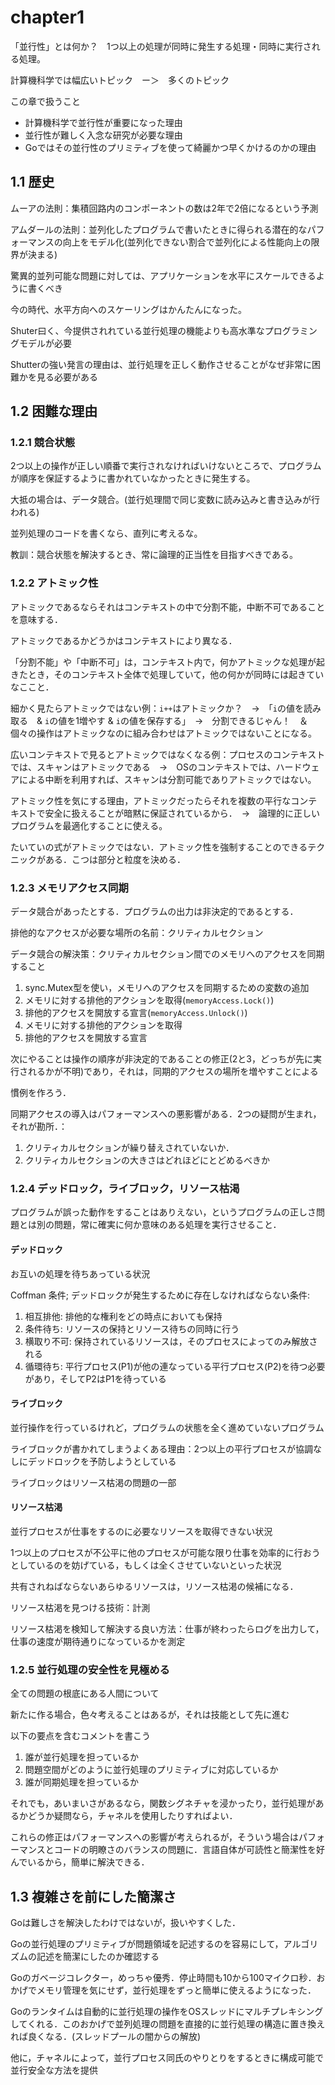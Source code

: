 # chapter1

「並行性」とは何か？　1つ以上の処理が同時に発生する処理・同時に実行される処理。

計算機科学では幅広いトピック　ー＞　多くのトピック

この章で扱うこと

- 計算機科学で並行性が重要になった理由
- 並行性が難しく入念な研究が必要な理由
- Goではその並行性のプリミティブを使って綺麗かつ早くかけるのかの理由

## 1.1 歴史

ムーアの法則：集積回路内のコンポーネントの数は2年で2倍になるという予測

アムダールの法則：並列化したプログラムで書いたときに得られる潜在的なパフォーマンスの向上をモデル化(並列化できない割合で並列化による性能向上の限界が決まる)

驚異的並列可能な問題に対しては、アプリケーションを水平にスケールできるように書くべき

今の時代、水平方向へのスケーリングはかんたんになった。

Shuter曰く、今提供されれている並行処理の機能よりも高水準なプログラミングモデルが必要

Shutterの強い発言の理由は、並行処理を正しく動作させることがなぜ非常に困難かを見る必要がある

## 1.2 困難な理由

### 1.2.1 競合状態

2つ以上の操作が正しい順番で実行されなければいけないところで、プログラムが順序を保証するように書かれていなかったときに発生する。

大抵の場合は、データ競合。(並行処理間で同じ変数に読み込みと書き込みが行われる)

並列処理のコードを書くなら、直列に考えるな。

教訓：競合状態を解決するとき、常に論理的正当性を目指すべきである。

### 1.2.2 アトミック性

アトミックであるならそれはコンテキストの中で分割不能，中断不可であることを意味する．

アトミックであるかどうかはコンテキストにより異なる．

「分割不能」や「中断不可」は，コンテキスト内で，何かアトミックな処理が起きたとき，そのコンテキスト全体で処理していて，他の何かが同時には起きていなここと．

細かく見たらアトミックではない例：`i++`はアトミックか？　→　「`i`の値を読み取る　& `i`の値を1増やす & `i`の値を保存する」　→　分割できるじゃん！　＆　個々の操作はアトミックなのに組み合わせはアトミックではないことになる。

広いコンテキストで見るとアトミックではなくなる例：プロセスのコンテキストでは、スキャンはアトミックである　→　OSのコンテキストでは、ハードウェアによる中断を利用すれば、スキャンは分割可能でありアトミックではない。

アトミック性を気にする理由，アトミックだったらそれを複数の平行なコンテキストで安全に扱えることが暗黙に保証されているから．　->　論理的に正しいプログラムを最適化することに使える。

たいていの式がアトミックではない．アトミック性を強制することのできるテクニックがある．こつは部分と粒度を決める．

### 1.2.3 メモリアクセス同期

データ競合があったとする．プログラムの出力は非決定的であるとする．

排他的なアクセスが必要な場所の名前：クリティカルセクション

データ競合の解決策：クリティカルセクション間でのメモリへのアクセスを同期すること

1. sync.Mutex型を使い，メモリへのアクセスを同期するための変数の追加
2. メモリに対する排他的アクションを取得(`memoryAccess.Lock()`)
3. 排他的アクセスを開放する宣言(`memoryAccess.Unlock()`)
4. メモリに対する排他的アクションを取得
5. 排他的アクセスを開放する宣言

次にやることは操作の順序が非決定的であることの修正(2と3，どっちが先に実行されるかが不明)であり，それは，同期的アクセスの場所を増やすことによる

慣例を作ろう．

同期アクセスの導入はパフォーマンスへの悪影響がある．2つの疑問が生まれ，それが勘所．：

1. クリティカルセクションが繰り替えされていないか．
2. クリティカルセクションの大きさはどれほどにとどめるべきか

### 1.2.4 デッドロック，ライブロック，リソース枯渇

プログラムが誤った動作をすることはありえない，というプログラムの正しさ問題とは別の問題，常に確実に何か意味のある処理を実行させること．

#### デッドロック

お互いの処理を待ちあっている状況

Coffman 条件; デッドロックが発生するために存在しなければならない条件:

1. 相互排他: 排他的な権利をどの時点においても保持
2. 条件待ち: リソースの保持とリソース待ちの同時に行う
3. 横取り不可: 保持されているリソースは，そのプロセスによってのみ解放される
4. 循環待ち: 平行プロセス(P1)が他の連なっている平行プロセス(P2)を待つ必要があり，そしてP2はP1を待っている

#### ライブロック

並行操作を行っているけれど，プログラムの状態を全く進めていないプログラム

ライブロックが書かれてしまうよくある理由：2つ以上の平行プロセスが協調なしにデッドロックを予防しようとしている

ライブロックはリソース枯渇の問題の一部

#### リソース枯渇

並行プロセスが仕事をするのに必要なリソースを取得できない状況

1つ以上のプロセスが不公平に他のプロセスが可能な限り仕事を効率的に行おうとしているのを妨げている，もしくは全くさせていないといった状況

共有されねばならないあらゆるリソースは，リソース枯渇の候補になる．

リソース枯渇を見つける技術：計測

リソース枯渇を検知して解決する良い方法：仕事が終わったらログを出力して，仕事の速度が期待通りになっているかを測定

### 1.2.5 並行処理の安全性を見極める

全ての問題の根底にある人間について

新たに作る場合，色々考えることはあるが，それは技能として先に進む

以下の要点を含むコメントを書こう

1. 誰が並行処理を担っているか
2. 問題空間がどのように並行処理のプリミティブに対応しているか
3. 誰が同期処理を担っているか

それでも，あいまいさがあるなら，関数シグネチャを浸かったり，並行処理があるかどうか疑問なら，チャネルを使用したりすればよい．

これらの修正はパフォーマンスへの影響が考えられるが，そういう場合はパフォーマンスとコードの明瞭さのバランスの問題に．言語自体が可読性と簡潔性を好んでいるから，簡単に解決できる．

## 1.3 複雑さを前にした簡潔さ

Goは難しさを解決したわけではないが，扱いやすくした．

Goの並行処理のプリミティブが問題領域を記述するのを容易にして，アルゴリズムの記述を簡潔にしたのか確認する

Goのガベージコレクター，めっちゃ優秀．停止時間も10から100マイクロ秒．おかげでメモリ管理を気にせず，並行処理をずっと簡単に使えるようになった．

Goのランタイムは自動的に並行処理の操作をOSスレッドにマルチプレキシングしてくれる．このおかげで並列処理の問題を直接的に並行処理の構造に置き換えれば良くなる．(スレッドプールの闇からの解放)

他に，チャネルによって，並行プロセス同氏のやりとりをするときに構成可能で並行安全な方法を提供
